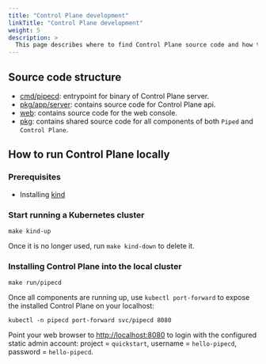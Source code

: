 ```yaml
---
title: "Control Plane development"
linkTitle: "Control Plane development"
weight: 5
description: >
  This page describes where to find Control Plane source code and how to run it locally for debugging.
---
```


## Source code structure

- [cmd/pipecd](https://github.com/pipe-cd/pipecd/tree/master/cmd/pipecd): entrypoint for binary of Control Plane server.
- [pkg/app/server](https://github.com/pipe-cd/pipecd/tree/master/pkg/app/server): contains source code for Control Plane api.
- [web](https://github.com/pipe-cd/pipecd/tree/master/web): contains source code for the web console.
- [pkg](https://github.com/pipe-cd/pipecd/tree/master/pkg): contains shared source code for all components of both `Piped` and `Control Plane`.

## How to run Control Plane locally

### Prerequisites
- Installing [kind](https://kind.sigs.k8s.io/docs/user/quick-start/#installation)

### Start running a Kubernetes cluster

``` console
make kind-up
```

Once it is no longer used, run `make kind-down` to delete it.

### Installing Control Plane into the local cluster

``` console
make run/pipecd
```

Once all components are running up, use `kubectl port-forward` to expose the installed Control Plane on your localhost:

``` console
kubectl -n pipecd port-forward svc/pipecd 8080
```

Point your web browser to [http://localhost:8080](http://localhost:8080) to login with the configured static admin account: project = `quickstart`,
username = `hello-pipecd`, password = `hello-pipecd`.
